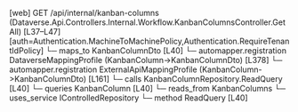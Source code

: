 [web] GET /api/internal/kanban-columns  (Dataverse.Api.Controllers.Internal.Workflow.KanbanColumnsController.GetAll)  [L37–L47] [auth=Authentication.MachineToMachinePolicy,Authentication.RequireTenantIdPolicy]
  └─ maps_to KanbanColumnDto [L40]
    └─ automapper.registration DataverseMappingProfile (KanbanColumn->KanbanColumnDto) [L378]
    └─ automapper.registration ExternalApiMappingProfile (KanbanColumn->KanbanColumnDto) [L161]
  └─ calls KanbanColumnRepository.ReadQuery [L40]
  └─ queries KanbanColumn [L40]
    └─ reads_from KanbanColumns
  └─ uses_service IControlledRepository<KanbanColumn>
    └─ method ReadQuery [L40]

